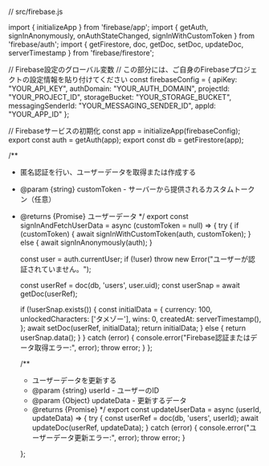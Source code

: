 // src/firebase.js

import { initializeApp } from 'firebase/app';
import { getAuth, signInAnonymously, onAuthStateChanged, signInWithCustomToken } from 'firebase/auth';
import { getFirestore, doc, getDoc, setDoc, updateDoc, serverTimestamp } from 'firebase/firestore';

// Firebase設定のグローバル変数
// この部分には、ご自身のFirebaseプロジェクトの設定情報を貼り付けてください
const firebaseConfig = {
  apiKey: "YOUR_API_KEY",
  authDomain: "YOUR_AUTH_DOMAIN",
  projectId: "YOUR_PROJECT_ID",
  storageBucket: "YOUR_STORAGE_BUCKET",
  messagingSenderId: "YOUR_MESSAGING_SENDER_ID",
  appId: "YOUR_APP_ID"
};

// Firebaseサービスの初期化
const app = initializeApp(firebaseConfig);
export const auth = getAuth(app);
export const db = getFirestore(app);

/**
 * 匿名認証を行い、ユーザーデータを取得または作成する
 * @param {string} customToken - サーバーから提供されるカスタムトークン（任意）
 * @returns {Promise<Object>} ユーザーデータ
 */
export const signInAndFetchUserData = async (customToken = null) => {
  try {
    if (customToken) {
      await signInWithCustomToken(auth, customToken);
    } else {
      await signInAnonymously(auth);
    }
    
    const user = auth.currentUser;
    if (!user) throw new Error("ユーザーが認証されていません。");

    const userRef = doc(db, 'users', user.uid);
    const userSnap = await getDoc(userRef);

    if (!userSnap.exists()) {
      const initialData = {
        currency: 100,
        unlockedCharacters: ['タメゾー'],
        wins: 0,
        createdAt: serverTimestamp(),
      };
      await setDoc(userRef, initialData);
      return initialData;
    } else {
      return userSnap.data();
    }
  } catch (error) {
    console.error("Firebase認証またはデータ取得エラー:", error);
    throw error;
  }
};

/**
 * ユーザーデータを更新する
 * @param {string} userId - ユーザーのID
 * @param {Object} updateData - 更新するデータ
 * @returns {Promise<void>}
 */
export const updateUserData = async (userId, updateData) => {
  try {
    const userRef = doc(db, 'users', userId);
    await updateDoc(userRef, updateData);
  } catch (error) {
    console.error("ユーザーデータ更新エラー:", error);
    throw error;
  }

};
